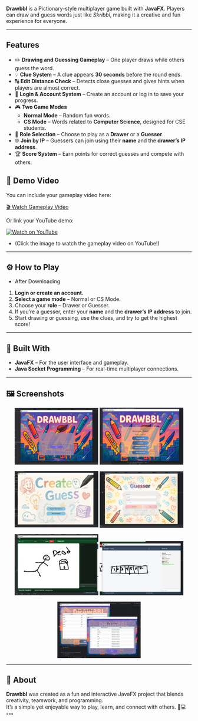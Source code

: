 **Drawbbl** is a Pictionary-style multiplayer game built with **JavaFX**. Players can draw and guess words just like *Skribbl*, making it a creative and fun experience for everyone.


---

##  Features

- ✏️ **Drawing and Guessing Gameplay** – One player draws while others guess the word.
- 💡 **Clue System** – A clue appears **30 seconds** before the round ends.
- 🔠 **Edit Distance Check** – Detects close guesses and gives hints when players are almost correct.
- 🔐 **Login & Account System** – Create an account or log in to save your progress.
- 🎮 **Two Game Modes**
  - **Normal Mode** – Random fun words.
  - **CS Mode** – Words related to **Computer Science**, designed for CSE students.
- 👥 **Role Selection** – Choose to play as a **Drawer** or a **Guesser**.
- 🌐 **Join by IP** – Guessers can join using their **name** and the **drawer’s IP address**.
- 🏆 **Score System** – Earn points for correct guesses and compete with others.


## 🎥 Demo Video

You can include your gameplay video here:

[🎬 Watch Gameplay Video](assets/video.mp4)

Or link your YouTube demo:

[![Watch on YouTube](https://img.youtube.com/vi/6NklAl4Lb1c/hqdefault.jpg)](https://www.youtube.com/watch?v=6NklAl4Lb1c)
- (Click the image to watch the gameplay video on YouTube!)


---

## ⚙️ How to Play
- After Downloading
1. **Login or create an account.**
2. **Select a game mode** – Normal or CS Mode.
3. Choose your **role** – Drawer or Guesser.
4. If you’re a guesser, enter your **name** and the **drawer’s IP address** to join.
5. Start drawing or guessing, use the clues, and try to get the highest score!

---

## 🧰 Built With

- **JavaFX** – For the user interface and gameplay.
- **Java Socket Programming** – For real-time multiplayer connections.

---

## 🖼️ Screenshots

<p align="center">
  <img src="assets/login.png" alt="Login Screen" width="45%" />
  <img src="assets/HomePage.png" alt="Game Lobby" width="45%" />
</p>
<p align="center">
  <img src="assets/role.png" alt="Role Mode" width="45%" />
  <img src="assets/Guesser.png" alt="Room IP Screen" width="45%" />
</p>
<p align="center">
  <img src="assets/Drawer.png" alt="Drawer Lobby" width="45%" />
  <img src="assets/wordguess.png" alt="Guesser Mode" width="45%" />
</p>
<p align="center">
  <img src="assets/scores.png" alt="Scores Mode" width="45%" />
</p>

---

## 💬 About

**Drawbbl** was created as a fun and interactive JavaFX project that blends creativity, teamwork, and programming.  
It’s a simple yet enjoyable way to play, learn, and connect with others. 🎨💻
"""
